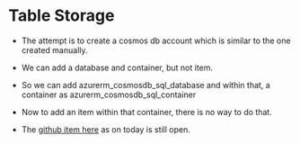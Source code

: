 # Table Storage

- The attempt is to create a cosmos db account which is similar to the one created manually.

- We can add a database and container, but not item. 

- So we can add azurerm_cosmosdb_sql_database and within that, a container as azurerm_cosmosdb_sql_container

- Now to add an item within that container, there is no way to do that.

- The [github item here](https://github.com/hashicorp/terraform-provider-azurerm/issues/9023) as on today is still open.
  